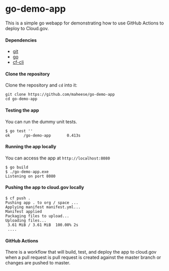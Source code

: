 # go-demo-app

This is a simple go webapp for demonstrating how to use GitHub Actions to deploy to Cloud.gov. 

#### Dependencies

- [git][1]
- [go][2]
- [cf-cli][3]

#### Clone the repository

Clone the repository and `cd` into it:

```shell
git clone https://github.com/maheese/go-demo-app
cd go-demo-app
```

#### Testing the app
You can run the dummy unit tests.

```shell
$ go test ''
ok      /go-demo-app       0.413s
```

#### Running the app locally
You can access the app at `http://localhost:8080`

```shell
$ go build
$ ./go-demo-app.exe
Listening on port 8080
```

#### Pushing the app to cloud.gov locally

```shell
$ cf push .
Pushing app . to org / space ...
Applying manifest manifest.yml...
Manifest applied
Packaging files to upload...
Uploading files...
 3.61 MiB / 3.61 MiB  100.00% 2s
 ....
```

#### GitHub Actions
There is a workflow that will build, test, and deploy the app to cloud.gov when a pull request is pull request is created against the master branch or changes are pushed to master.

[1]: https://git-scm.com/
[2]: https://golang.org/
[3]: https://github.com/cloudfoundry/cli
